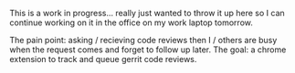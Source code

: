 This is a work in progress... really just wanted to throw it up here so I can continue working on it in the office on my work laptop tomorrow.

The pain point: asking / recieving code reviews then I / others are busy when the request comes and forget to follow up later.
The goal: a chrome extension to track and queue gerrit code reviews. 
